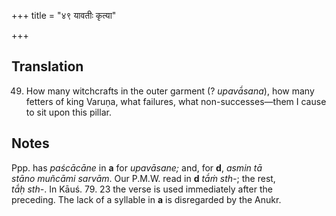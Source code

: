 +++
title = "४९ यावतीः कृत्या"

+++
## Translation
49. How many witchcrafts in the outer garment (? *upavā́sana*), how many  
fetters of king Varuṇa, what failures, what non-successes—them I cause  
to sit upon this pillar.

## Notes
Ppp. has *paścācāne* in **a** for *upavāsane;* and, for **d**, *asmin tā  
stāno muñcāmi sarvām*. Our P.M.W. read in **d** *tā́ṁ sth-*; the rest,  
*tā́ḥ sth-*. In Kāuś. 79. 23 the verse is used immediately after the  
preceding. The lack of a syllable in **a** is disregarded by the Anukr.
